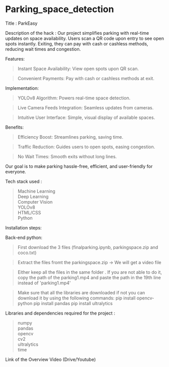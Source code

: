 # Parking_space_detection

Title : ParkEasy


Description of the hack : 
Our project simplifies parking with real-time updates on space availability. Users scan a QR code upon entry to see open spots instantly. Exiting, they can pay with cash or cashless methods, reducing wait times and congestion.

Features:

>Instant Space Availability: View open spots upon QR scan.

>Convenient Payments: Pay with cash or cashless methods at exit.

Implementation:

>YOLOv8 Algorithm: Powers real-time space detection.

>Live Camera Feeds Integration: Seamless updates from cameras.

>Intuitive User Interface: Simple, visual display of available spaces.

Benefits:

>Efficiency Boost: Streamlines parking, saving time.

>Traffic Reduction: Guides users to open spots, easing congestion.

>No Wait Times: Smooth exits without long lines.

Our goal is to make parking hassle-free, efficient, and user-friendly for everyone.



Tech stack used : 
>Machine Learning     
>Deep Learning     
>Computer Vision    
>YOLOv8    
 >HTML/CSS     
>Python


Installation steps: 

Back-end python:

>First download the 3 files (finalparking.ipynb, parkingspace.zip and coco.txt)

>Extract the files fromt the parkingspace.zip -> We will get a video file

>Either keep all the files in the same folder . If you are not able to do it, copy the path of the parking1.mp4 and paste the path in the 19th line instead of 'parking1.mp4'

>Make sure that all the libraries are downloaded if not you can download it by using the following commands:
 pip install opencv-python
 pip install pandas
 pip install ultralytics

Libraries and dependencies required for the project :
>numpy     
>pandas     
>opencv  
>cv2  
>ultralytics  
>time

 
Link of the Overview Video (Drive/Youtube) 
